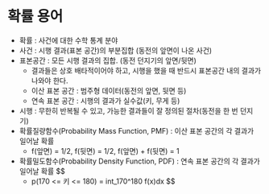 # 확률 용어

- 확률 : 사건에 대한 수학 통계 분야
- 사건 : 시행 결과(표본 공간)의 부분집합 (동전의 앞면이 나온 사건)
- 표본공간 : 모든 시행 결과의 집합. (동전 던지기의 앞면/뒷면)
  - 결과들은 상호 배타적이어야 하고, 시행을 했을 때 반드시 표본공간 내의 결과가 나와야 한다.
  - 이산 표본 공간 : 범주형 데이터(동전의 앞면, 뒷면 등)
  - 연속 표본 공간 : 시행의 결과가 실수값(키, 무게 등)
- 시행 : 무한히 반복될 수 있고, 가능한 결과들이 잘 정의된 절차(동전을 한 번 던지기)
- 확률질량함수(Probability Mass Function, PMF) : 이산 표본 공간의 각 결과가 일어날 확률
  - f(앞면) = 1/2, f(뒷면) = 1/2, f(앞면) + f(뒷면) = 1
- 확률밀도함수(Probability Density Function, PDF) : 연속 표본 공간의 각 결과가 일어날 확률
  $$
  - p(170 <= 키 <= 180) = int_170^180 f(x)dx
  $$
